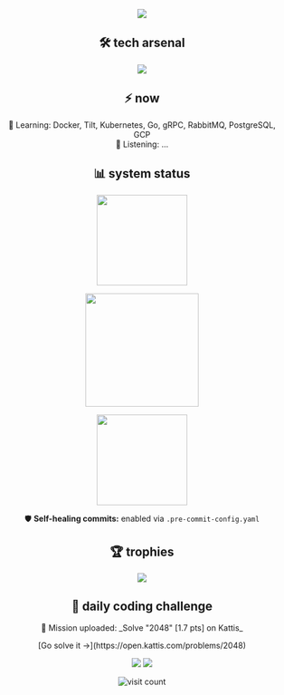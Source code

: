 <!-- Neon Intro -->
<p align="center">
  <img src="https://readme-typing-svg.demolab.com?font=Share+Tech+Mono&size=28&pause=1000&color=00F0FF&center=true&vCenter=true&width=800&lines=HELLO%2C+I'M+SAKHILE.;PILOT+%E2%9C%88%EF%B8%8F+TURNED+SOFTWARE+ENGINEER.;BUILDING+THE+FUTURE+WITH+CODE.">
</p>

<h2 align="center">🛠 tech arsenal</h2>
<p align="center">
  <img src="https://skillicons.dev/icons?i=firebase,python,fastapi,flask,sqlite,html,css,git,github,gitlab,bitbucket,githubactions,postman,figma,vscode,bash,pycharm,vim,neovim,pytorch,java,maven,eclipse,idea,spring,postgres,mysql,mongodb,go,docker,rabbitmq,kafka,redis,stackoverflow,linux,md,sublime,discord,obsidian,notion,atom,androidstudio,gmail,linkedin,windows" />
</p>

<h2 align="center">⚡ now</h2>

<p align="center">
<!-- AUTO:START -->
🌱 Learning: Docker, Tilt, Kubernetes, Go, gRPC, RabbitMQ, PostgreSQL, GCP<br/>
🎵 Listening: ...<br/>
<!-- AUTO:END -->
</p>

<h2 align="center">📊 system status</h2>
<p align="center">
  <img src="https://github-readme-stats.vercel.app/api?username=sakhileln&show_icons=true&theme=one_dark_pro&hide_border=false&include_all_commits=false&count_private=false" height="160" />
</p>
<p align="center">
  <img src="https://github-readme-streak-stats.herokuapp.com/?user=sakhileln&theme=one_dark_pro&hide_border=false" height="200" />
</p>
<p align="center">
  <img src="https://github-readme-stats.vercel.app/api/top-langs/?username=sakhileln&theme=one_dark_pro&hide_border=false&include_all_commits=false&count_private=false&layout=compact" height="160" />
</p>

<p align="center">
  🛡️ <b>Self-healing commits:</b> enabled via <code>.pre-commit-config.yaml</code>
</p>

<h2 align="center">🏆 trophies</h2>
<p align="center">
  <img src="https://github-profile-trophy.vercel.app/?username=sakhileln&theme=radical&no-frame=true&row=1&column=7" />
</p>

<h2 align="center">🎯 daily coding challenge</h2>
<p align="center">
<!-- CHALLENGE:START -->
🤖 Mission uploaded: _Solve "2048" [1.7 pts] on Kattis_
<!-- CHALLENGE:END -->
</p>
<p align="center">
<!-- CHALLENGE_LINK:START -->
[Go solve it →](https://open.kattis.com/problems/2048)
<!-- CHALLENGE_LINK:END -->

</p>

<p align="center">
  <img src="https://img.shields.io/github/followers/sakhileln?style=flat&color=00F0FF" />
  <img src="https://img.shields.io/github/stars/sakhileln?style=flat&color=FF0080" />
</p>
<p align="center">
  <img src="https://komarev.com/ghpvc/?username=sakhileln&label=visitors&color=00F0FF&style=flat" alt="visit count"/>
</p>
